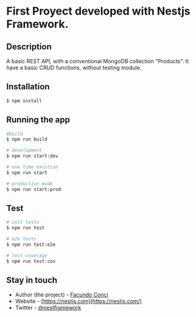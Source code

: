 
<h1>First Proyect developed with Nestjs Framework.</h1>

## Description
<p>A basic REST API, with a conventional MongoDB collection "Products". It have a basic CRUD functions, without testing module.</p>
<p></p>

## Installation

```bash
$ npm install
```

## Running the app

```bash
#build
$ npm run build

# development
$ npm run start:dev

# one time excution
$ npm run start

# production mode
$ npm run start:prod
```

## Test

```bash
# unit tests
$ npm run test

# e2e tests
$ npm run test:e2e

# test coverage
$ npm run test:cov
```

## Stay in touch

- Author (the project) - [Facundo Conci ](https://www.linkedin.com/in/facundo-ignacio-conci-caceres/)
- Website - [https://nestjs.com](https://nestjs.com/)
- Twitter - [@nestframework](https://twitter.com/nestframework)
